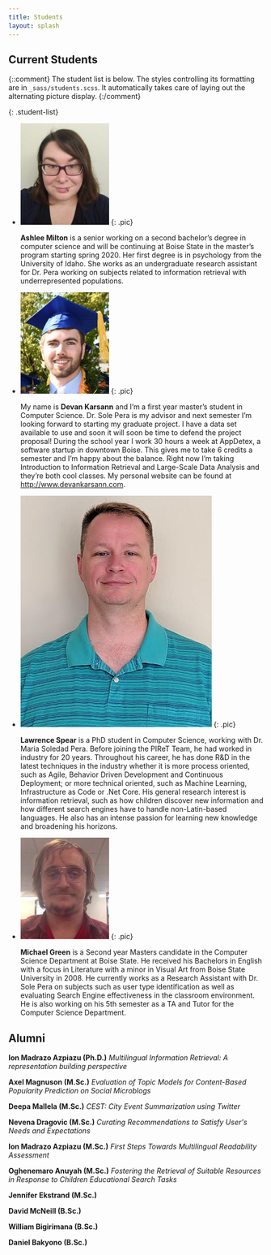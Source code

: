 ```yaml
---
title: Students
layout: splash
---
```



## Current Students

{::comment}
The student list is below.  The styles controlling its formatting are in `_sass/students.scss`. It
automatically takes care of laying out the alternating picture display.
{:/comment}

{: .student-list}

-   ![Ashlee Milton](../images/Ashlee_pic.jpg)
    {: .pic}

    **Ashlee Milton** is a senior working on a second bachelor’s degree in computer science and will be continuing at Boise State in the master’s program starting spring 2020. Her first degree is in psychology from the University of Idaho. She works as an undergraduate research assistant for Dr. Pera working on subjects related to information retrieval with underrepresented populations.



-   ![Devan Karsann](../images/Devan_pic.png)
    {: .pic}

    My name is **Devan Karsann** and I’m a first year master’s student in Computer Science. Dr. Sole Pera is my advisor and next semester I’m looking forward to starting my graduate project. I have a data set available to use and soon it will soon be time to defend the project proposal! During the school year I work 30 hours a week at AppDetex, a software startup in downtown Boise. This gives me to take 6 credits a semester and I’m happy about the balance. Right now I’m taking Introduction to Information Retrieval and Large-Scale Data Analysis and they’re both cool classes. My personal website can be found at <http://www.devankarsann.com>.


-   ![Lawrence Spear](../images/Lawrence_pic.jpg)
    {: .pic}

    **Lawrence Spear** is a PhD student in Computer Science, working with Dr. Maria Soledad Pera. Before joining the PIReT Team, he had worked in industry for 20 years. Throughout his career, he has done R&D in the latest techniques in the industry whether it is more process oriented, such as Agile, Behavior Driven Development and Continuous Deployment; or more technical oriented, such as Machine Learning, Infrastructure as Code or .Net Core. His general research interest is information retrieval, such as how children discover new information and how different search engines have to handle non-Latin-based languages. He also has an intense passion for learning new knowledge and broadening his horizons.

-   ![Michael Green](../images/MichaelG_pic.jpg)
    {: .pic}

    **Michael Green** is a Second year Masters candidate in the Computer Science Department at Boise State. He received his Bachelors in English with a focus in Literature with a minor in Visual Art from Boise State University in 2008. He currently works as a Research Assistant with Dr. Sole Pera on subjects such as user type identification as well as evaluating Search Engine effectiveness in the classroom environment. He is also working on his 5th semester as a TA and Tutor for the Computer Science Department.


## Alumni

**Ion Madrazo Azpiazu (Ph.D.)**  *Multilingual Information Retrieval: A representation building perspective*

**Axel Magnuson (M.Sc.)**   *Evaluation of Topic Models for Content-Based Popularity Prediction on Social Microblogs*

**Deepa Mallela (M.Sc.)**   *CEST: City Event Summarization using Twitter*

**Nevena Dragovic (M.Sc.)**   *Curating Recommendations to Satisfy User's Needs and Expectations*

**Ion Madrazo Azpiazu (M.Sc.)**   *First Steps Towards Multilingual Readability Assessment*

**Oghenemaro Anuyah (M.Sc.)**   *Fostering the Retrieval of Suitable Resources in Response to Children Educational Search Tasks*

**Jennifer Ekstrand (M.Sc.)**

**David McNeill (B.Sc.)**

**William Bigirimana (B.Sc.)**

**Daniel Bakyono (B.Sc.)**
